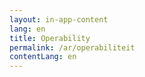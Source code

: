 ```yaml
---
layout: in-app-content
lang: en
title: Operability
permalink: /ar/operabiliteit
contentLang: en
---
```

